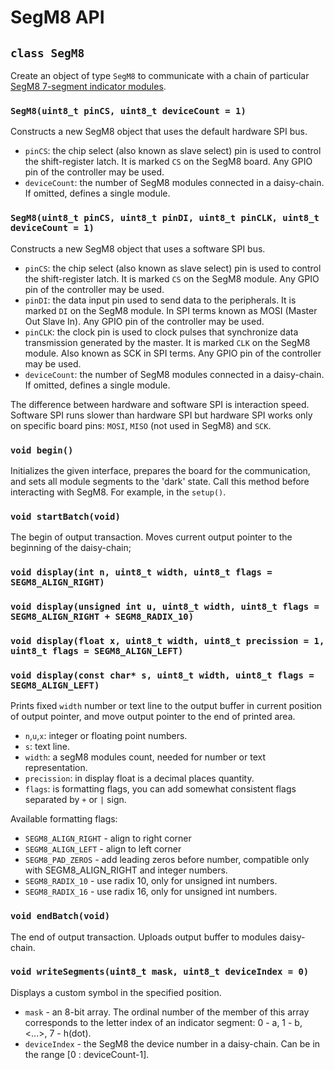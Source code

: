 # SegM8 API

## `class SegM8`

Create an object of type `SegM8` to communicate with a chain of particular [SegM8 7-segment indicator modules](https://my.amperka.com/modules/SegM8).

### `SegM8(uint8_t pinCS, uint8_t deviceCount = 1)`

Constructs a new SegM8 object that uses the default hardware SPI bus.

- `pinCS`: the chip select (also known as slave select) pin is used to control the shift-register latch. It is marked `CS` on the SegM8 board. Any GPIO pin of the controller may be used.
- `deviceCount`: the number of SegM8 modules connected in a daisy-chain. If omitted, defines a single module.

### `SegM8(uint8_t pinCS, uint8_t pinDI, uint8_t pinCLK, uint8_t deviceCount = 1)`

Constructs a new SegM8 object that uses a software SPI bus.

- `pinCS`: the chip select (also known as slave select) pin is used to control the shift-register latch. It is marked `CS` on the SegM8 module. Any GPIO pin of the controller may be used.
- `pinDI`: the data input pin used to send data to the peripherals. It is marked `DI` on the SegM8 module. In SPI terms known as MOSI (Master Out Slave In). Any GPIO pin of the controller may be used.
- `pinCLK`: the clock pin is used to clock pulses that synchronize data transmission generated by the master. It is marked `CLK` on the SegM8 module. Also known as SCK in SPI terms. Any GPIO pin of the controller may be used.
- `deviceCount`: the number of SegM8 modules connected in a daisy-chain. If omitted, defines a single module.

The difference between hardware and software SPI is interaction speed. Software SPI runs slower than hardware SPI but hardware SPI works only on specific board pins: `MOSI`, `MISO` (not used in SegM8) and `SCK`.

### `void begin()`

Initializes the given interface, prepares the board for the communication, and sets all module segments to the 'dark' state.
Call this method before interacting with SegM8. For example, in the `setup()`.

### `void startBatch(void)`

The begin of output transaction. Moves current output pointer to the beginning of the daisy-chain;

### `void display(int n, uint8_t width, uint8_t flags = SEGM8_ALIGN_RIGHT)`
### `void display(unsigned int u, uint8_t width, uint8_t flags = SEGM8_ALIGN_RIGHT + SEGM8_RADIX_10)`
### `void display(float x, uint8_t width, uint8_t precission = 1, uint8_t flags = SEGM8_ALIGN_LEFT)`
### `void display(const char* s, uint8_t width, uint8_t flags = SEGM8_ALIGN_LEFT)`

Prints fixed `width` number or text line to the output buffer in current position of output pointer, and move output pointer to the end of printed area.

- `n`,`u`,`x`: integer or floating point numbers.
- `s`: text line.
- `width`: a segM8 modules count, needed for number or text representation.
- `precission`: in display float is a decimal places quantity.
- `flags`: is formatting flags, you can add somewhat consistent flags separated by `+` or `|` sign.

Available formatting flags:
- `SEGM8_ALIGN_RIGHT` - align to right corner
- `SEGM8_ALIGN_LEFT` - align to left corner
- `SEGM8_PAD_ZEROS` - add leading zeros before number, compatible only with SEGM8_ALIGN_RIGHT and integer numbers.
- `SEGM8_RADIX_10` - use radix 10, only for unsigned int numbers.
- `SEGM8_RADIX_16` - use radix 16, only for unsigned int numbers.

### `void endBatch(void)`

The end of output transaction. Uploads output buffer to modules daisy-chain.

### `void writeSegments(uint8_t mask, uint8_t deviceIndex = 0)`

Displays a custom symbol in the specified position.
- `mask` - an 8-bit array. The ordinal number of the member of this array corresponds to the letter index of an indicator segment: 0 - a, 1 - b, <...>, 7 - h(dot).
- `deviceIndex` - the SegM8 the device number in a daisy-chain. Can be in the range [0 : deviceCount-1].
